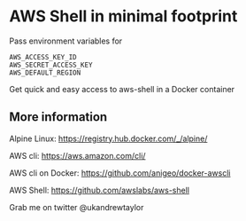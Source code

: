 AWS Shell in minimal footprint
============================

Pass environment variables for 

```
AWS_ACCESS_KEY_ID
AWS_SECRET_ACCESS_KEY
AWS_DEFAULT_REGION
```

Get quick and easy access to aws-shell in a Docker container

## More information
Alpine Linux: <https://registry.hub.docker.com/_/alpine/>

AWS cli: <https://aws.amazon.com/cli/>

AWS cli on Docker: <https://github.com/anigeo/docker-awscli>

AWS Shell: https://github.com/awslabs/aws-shell


Grab me on twitter @ukandrewtaylor
